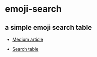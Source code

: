 # emoji-search
## a simple emoji search table

* [Medium article](https://parmsam.medium.com/emoji-search-table-b0c87f85d316)

* [Search table](https://databreadcrumbs.com/posts/2021-01-15-emoji-search/#htmlwidget-d756e8e85f77fdaecd37)
